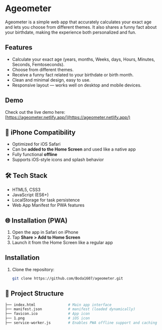 # Ageometer
Ageometer is a simple web app that accurately calculates your exact age and lets you choose from different themes. It also shares a funny fact about your birthdate, making the experience both personalized and fun.
## Features

- Calculate your exact age (years, months, Weeks, days, Hours, Minutes, Seconds, Femtoseconds).
- Choose from different themes.
- Receive a funny fact related to your birthdate or birth month.
- Clean and minimal design, easy to use.
- Responsive layout — works well on desktop and mobile devices.

## Demo

Check out the live demo here:  
[https://ageometer.netlify.app/](https://ageometer.netlify.app/)

## 📱 iPhone Compatibility

- Optimized for iOS Safari
- Can be **added to the Home Screen** and used like a native app
- Fully functional **offline**
- Supports iOS-style icons and splash behavior

## 🛠️ Tech Stack

- HTML5, CSS3
- JavaScript (ES6+)
- LocalStorage for task persistence
- Web App Manifest for PWA features

## 🌐 Installation (PWA)

1. Open the app in Safari on iPhone
2. Tap **Share > Add to Home Screen**
3. Launch it from the Home Screen like a regular app

## Installation

1. Clone the repository:
   ```bash
   git clone https://github.com/Boda1607/ageometer.git

## 📁 Project Structure

```bash
├── index.html               # Main app interface
├── manifest.json            # manifest (loaded dynamically)
├── favicon.ico              # App icon
├── 1.png                    # iOS icon
├── service-worker.js        # Enables PWA offline support and caching


